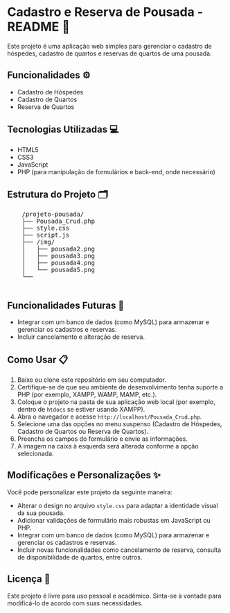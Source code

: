 <body>
    <h1>Cadastro e Reserva de Pousada - README 🏨</h1>
    <p>Este projeto é uma aplicação web simples para gerenciar o cadastro de hóspedes, cadastro de quartos e reservas de quartos de uma pousada.</p>
    <h2>Funcionalidades ⚙️</h2>
    <ul>
        <li>Cadastro de Hóspedes</li>
        <li>Cadastro de Quartos</li>
        <li>Reserva de Quartos</li>
    </ul>
    <h2>Tecnologias Utilizadas 💻</h2>
    <ul>
        <li>HTML5</li>
        <li>CSS3</li>
        <li>JavaScript</li>
        <li>PHP (para manipulação de formulários e back-end, onde necessário)</li>
    </ul>
    <h2>Estrutura do Projeto 🗂️</h2>
    <pre>
    /projeto-pousada/
    ├── Pousada_Crud.php      
    ├── style.css             
    ├── script.js          
    ├── /img/                
    │   ├── pousada2.png     
    │   ├── pousada3.png       
    │   ├── pousada4.png    
    │   └── pousada5.png      
    └──
    </pre>
    <h2>Funcionalidades Futuras 🚀</h2>
    <ul>
      <li>Integrar com um banco de dados (como MySQL) para armazenar e gerenciar os cadastros e reservas.</li>
      <li>Incluir cancelamento e alteração de reserva.</li>
    </ul>
    <h2>Como Usar 📋</h2>
    <ol>
        <li>Baixe ou clone este repositório em seu computador.</li>
        <li>Certifique-se de que seu ambiente de desenvolvimento tenha suporte a PHP (por exemplo, XAMPP, WAMP, MAMP, etc.).</li>
        <li>Coloque o projeto na pasta de sua aplicação web local (por exemplo, dentro de <code>htdocs</code> se estiver usando XAMPP).</li>
        <li>Abra o navegador e acesse <code>http://localhost/Pousada_Crud.php</code>.</li>
        <li>Selecione uma das opções no menu suspenso (Cadastro de Hóspedes, Cadastro de Quartos ou Reserva de Quartos).</li>
        <li>Preencha os campos do formulário e envie as informações.</li>
        <li>A imagem na caixa à esquerda será alterada conforme a opção selecionada.</li>
    </ol>
    <h2>Modificações e Personalizações ✨</h2>
    <p>Você pode personalizar este projeto da seguinte maneira:</p>
    <ul>
        <li>Alterar o design no arquivo <code>style.css</code> para adaptar a identidade visual da sua pousada.</li>
        <li>Adicionar validações de formulário mais robustas em JavaScript ou PHP.</li>
        <li>Integrar com um banco de dados (como MySQL) para armazenar e gerenciar os cadastros e reservas.</li>
        <li>Incluir novas funcionalidades como cancelamento de reserva, consulta de disponibilidade de quartos, entre outros.</li>
    </ul>
    <h2>Licença 📜</h2>
    <p>Este projeto é livre para uso pessoal e acadêmico. Sinta-se à vontade para modificá-lo de acordo com suas necessidades.</p>

</body>
</html>
